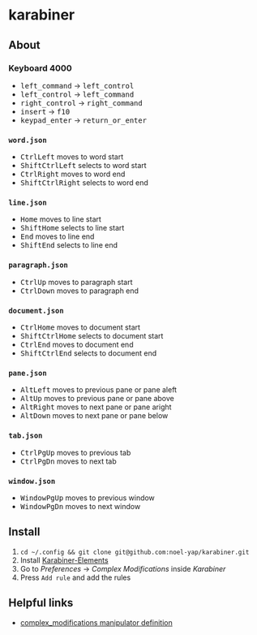 # karabiner

## About

### Keyboard 4000

* <kbd>left_command</kbd> → <kbd>left_control</kbd>
* <kbd>left_control</kbd> → <kbd>left_command</kbd>
* <kbd>right_control</kbd> → <kbd>right_command</kbd>
* <kbd>insert</kbd> → <kbd>f10</kbd>
* <kbd>keypad_enter</kbd> → <kbd>return_or_enter</kbd>

### `word.json`

* <kbd>Ctrl</kbd><kbd>Left</kbd> moves to word start
* <kbd>Shift</kbd><kbd>Ctrl</kbd><kbd>Left</kbd> selects to word start
* <kbd>Ctrl</kbd><kbd>Right</kbd> moves to word end
* <kbd>Shift</kbd><kbd>Ctrl</kbd><kbd>Right</kbd> selects to word end

### `line.json`

* <kbd>Home</kbd> moves to line start
* <kbd>Shift</kbd><kbd>Home</kbd> selects to line start
* <kbd>End</kbd> moves to line end
* <kbd>Shift</kbd><kbd>End</kbd> selects to line end

### `paragraph.json`

* <kbd>Ctrl</kbd><kbd>Up</kbd> moves to paragraph start
* <kbd>Ctrl</kbd><kbd>Down</kbd> moves to paragraph end

### `document.json`

* <kbd>Ctrl</kbd><kbd>Home</kbd> moves to document start
* <kbd>Shift</kbd><kbd>Ctrl</kbd><kbd>Home</kbd> selects to document start
* <kbd>Ctrl</kbd><kbd>End</kbd> moves to document end
* <kbd>Shift</kbd><kbd>Ctrl</kbd><kbd>End</kbd> selects to document end

### `pane.json`

* <kbd>Alt</kbd><kbd>Left</kbd> moves to previous pane or pane aleft
* <kbd>Alt</kbd><kbd>Up</kbd> moves to previous pane or pane above
* <kbd>Alt</kbd><kbd>Right</kbd> moves to next pane or pane aright
* <kbd>Alt</kbd><kbd>Down</kbd> moves to next pane or pane below

### `tab.json`

* <kbd>Ctrl</kbd><kbd>PgUp</kbd> moves to previous tab
* <kbd>Ctrl</kbd><kbd>PgDn</kbd> moves to next tab

### `window.json`

* <kbd>Window</kbd><kbd>PgUp</kbd> moves to previous window
* <kbd>Window</kbd><kbd>PgDn</kbd> moves to next window

## Install

1. `cd ~/.config && git clone git@github.com:noel-yap/karabiner.git`
2. Install [Karabiner-Elements](https://karabiner-elements.pqrs.org/)
3. Go to _Preferences_ -> _Complex Modifications_ inside _Karabiner_
4. Press `Add rule` and add the rules

## Helpful links

* [complex_modifications manipulator definition](https://karabiner-elements.pqrs.org/docs/json/complex-modifications-manipulator-definition/)
